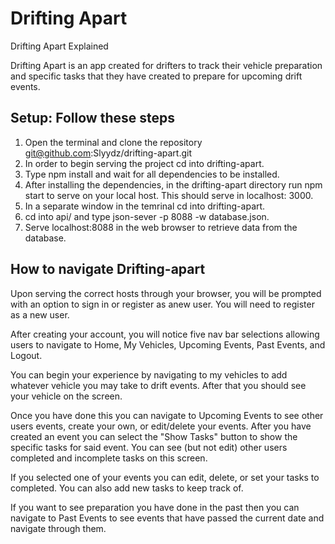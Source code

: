 # Drifting Apart

Drifting Apart Explained

Drifting Apart is an app created for drifters to track their vehicle preparation and specific tasks that they have created to prepare for upcoming drift events.

## Setup: Follow these steps
1. Open the terminal and clone the repository git@github.com:Slyydz/drifting-apart.git
2. In order to begin serving the project cd into drifting-apart.
3. Type npm install and wait for all dependencies to be installed.
4. After installing the dependencies, in the drifting-apart directory run npm start to serve on your local host. This should serve in localhost: 3000.
5. In a separate window in the temrinal cd into drifting-apart.
6. cd into api/ and type json-sever -p 8088 -w database.json.
7. Serve localhost:8088 in the web browser to retrieve data from the database.

## How to navigate Drifting-apart
Upon serving the correct hosts through your browser, you will be prompted with an option to sign in or register as anew user. You will need to register as a new user.

After creating your account, you will notice five nav bar selections allowing users to navigate to Home, My Vehicles, Upcoming Events, Past Events, and Logout.

You can begin your experience by navigating to my vehicles to add whatever vehicle you may take to drift events. After that you should see your vehicle on the screen. 

Once you have done this you can navigate to Upcoming Events to see other users events, create your own, or edit/delete your events. After you have created an event you can select the "Show Tasks" button to show the specific tasks for said event. You can see (but not edit) other users completed and incomplete tasks on this screen.

If you selected one of your events you can edit, delete, or set your tasks to completed. You can also add new tasks to keep track of. 

If you want to see preparation you have done in the past then you can navigate to Past Events to see events that have passed the current date and navigate through them.
